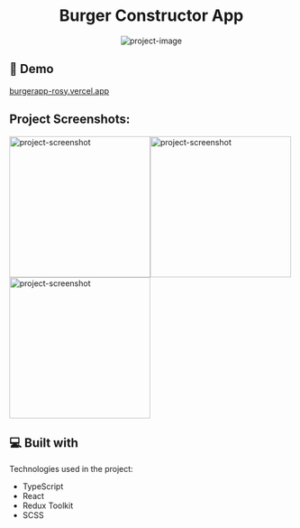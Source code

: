 <h1 align="center" id="title">Burger Constructor App</h1>

<p align="center"><img src="https://socialify.git.ci/lostofan/burgerapp/image?language=1&amp;name=1&amp;owner=1&amp;pattern=Solid&amp;theme=Light" alt="project-image"></p>

<h2>🚀 Demo</h2>

[burgerapp-rosy.vercel.app](burgerapp-rosy.vercel.app)

<h2>Project Screenshots:</h2>

<img src="https://sun9-59.userapi.com/impg/UJ5XvAsEB5WaroIK1UF6qXWCdrLQhWreNHRqdw/qlbnwlwC0I4.jpg?size=1920x925&amp;quality=96&amp;sign=8476b56195028af68d7fb7b918558ce5&amp;type=album" alt="project-screenshot" width="250"/><img src="https://sun9-80.userapi.com/impg/1iXxEJ8HRZoyzxJ7dv7vIl4YbW-jjrcCFALFJg/8f9Eh9FzX4M.jpg?size=1898x927&amp;quality=96&amp;sign=b7cdc3d0c751f2b86c3e4c0afb04c963&amp;type=album" alt="project-screenshot" width="250"/><img src="https://sun9-46.userapi.com/impg/-FK6-LzNPXVskcaM0ok_0PSoK3pY7MSNfkce4A/oblaIOXR-xA.jpg?size=1900x924&amp;quality=96&amp;sign=935d892af6204912459e0d9ef1925437&amp;type=album" alt="project-screenshot" width="250"/>

  
  
<h2>💻 Built with</h2>

Technologies used in the project:

*   TypeScript
*   React
*   Redux Toolkit
*   SCSS
